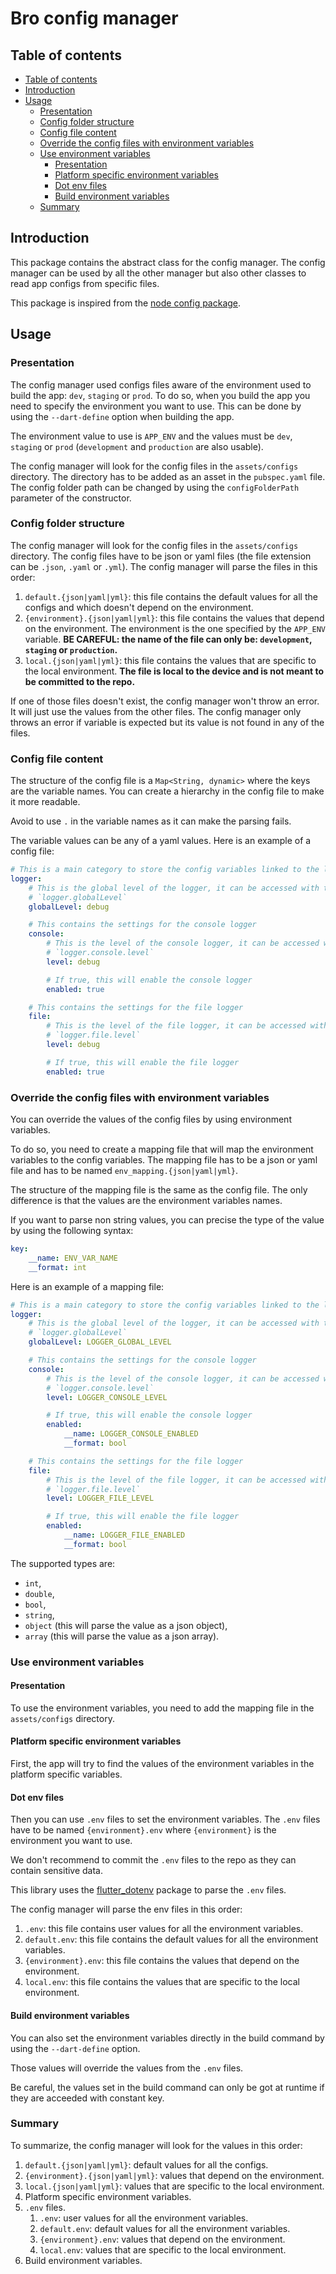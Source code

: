 <!--
SPDX-FileCopyrightText: 2024 Benoit Rolandeau <borlnov.obsessio@gmail.com>

SPDX-License-Identifier: MIT
-->

# Bro config manager <!-- omit from toc -->

## Table of contents

- [Table of contents](#table-of-contents)
- [Introduction](#introduction)
- [Usage](#usage)
  - [Presentation](#presentation)
  - [Config folder structure](#config-folder-structure)
  - [Config file content](#config-file-content)
  - [Override the config files with environment variables](#override-the-config-files-with-environment-variables)
  - [Use environment variables](#use-environment-variables)
    - [Presentation](#presentation-1)
    - [Platform specific environment variables](#platform-specific-environment-variables)
    - [Dot env files](#dot-env-files)
    - [Build environment variables](#build-environment-variables)
  - [Summary](#summary)

## Introduction

This package contains the abstract class for the config manager. The config manager can be used by
all the other manager but also other classes to read app configs from specific files.

This package is inspired from the [node config package](https://www.npmjs.com/package/config).

## Usage

### Presentation

The config manager used configs files aware of the environment used to build the app: `dev`,
`staging` or `prod`. To do so, when you build the app you need to specify the environment you want
to use. This can be done by using the `--dart-define` option when building the app.

The environment value to use is `APP_ENV` and the values must be `dev`, `staging` or `prod`
(`development` and `production` are also usable).

The config manager will look for the config files in the `assets/configs` directory. The directory
has to be added as an asset in the `pubspec.yaml` file.
The config folder path can be changed by using the `configFolderPath` parameter of the constructor.

### Config folder structure

The config manager will look for the config files in the `assets/configs` directory. The config
files have to be json or yaml files (the file extension can be `.json`, `.yaml` or `.yml`). The
config manager will parse the files in this order:

1. `default.{json|yaml|yml}`: this file contains the default values for all the configs and which
   doesn't depend on the environment.
2. `{environment}.{json|yaml|yml}`: this file contains the values that depend on the environment.
   The environment is the one specified by the `APP_ENV` variable.
   **BE CAREFUL: the name of the file can only be: `development`, `staging` or `production`.**
3. `local.{json|yaml|yml}`: this file contains the values that are specific to the local
   environment. **The file is local to the device and is not meant to be committed to the repo.**

If one of those files doesn't exist, the config manager won't throw an error. It will just use the
values from the other files. The config manager only throws an error if variable is expected but its
value is not found in any of the files.

### Config file content

The structure of the config file is a `Map<String, dynamic>` where the keys are the variable names.
You can create a hierarchy in the config file to make it more readable.

Avoid to use `.` in the variable names as it can make the parsing fails.

The variable values can be any of a yaml values. Here is an example of a config file:

```yaml
# This is a main category to store the config variables linked to the logger
logger:
    # This is the global level of the logger, it can be accessed with the following path:
    # `logger.globalLevel`
    globalLevel: debug

    # This contains the settings for the console logger
    console:
        # This is the level of the console logger, it can be accessed with the following path:
        # `logger.console.level`
        level: debug

        # If true, this will enable the console logger
        enabled: true

    # This contains the settings for the file logger
    file:
        # This is the level of the file logger, it can be accessed with the following path:
        # `logger.file.level`
        level: debug

        # If true, this will enable the file logger
        enabled: true
```

### Override the config files with environment variables

You can override the values of the config files by using environment variables.

To do so, you need to create a mapping file that will map the environment variables to the config
variables. The mapping file has to be a json or yaml file and has to be named
`env_mapping.{json|yaml|yml}`.

The structure of the mapping file is the same as the config file. The only difference is that the
values are the environment variables names.

If you want to parse non string values, you can precise the type of the value by using the following
syntax:

```yaml
key:
    __name: ENV_VAR_NAME
    __format: int
```

Here is an example of a mapping file:

```yaml
# This is a main category to store the config variables linked to the logger
logger:
    # This is the global level of the logger, it can be accessed with the following path:
    # `logger.globalLevel`
    globalLevel: LOGGER_GLOBAL_LEVEL

    # This contains the settings for the console logger
    console:
        # This is the level of the console logger, it can be accessed with the following path:
        # `logger.console.level`
        level: LOGGER_CONSOLE_LEVEL

        # If true, this will enable the console logger
        enabled:
            __name: LOGGER_CONSOLE_ENABLED
            __format: bool

    # This contains the settings for the file logger
    file:
        # This is the level of the file logger, it can be accessed with the following path:
        # `logger.file.level`
        level: LOGGER_FILE_LEVEL

        # If true, this will enable the file logger
        enabled:
            __name: LOGGER_FILE_ENABLED
            __format: bool
```

The supported types are:

- `int`,
- `double`,
- `bool`,
- `string`,
- `object` (this will parse the value as a json object),
- `array` (this will parse the value as a json array).

### Use environment variables

#### Presentation

To use the environment variables, you need to add the mapping file in the `assets/configs`
directory.

#### Platform specific environment variables

First, the app will try to find the values of the environment variables in the platform specific
variables.

#### Dot env files

Then you can use `.env` files to set the environment variables. The `.env` files have to be named
`{environment}.env` where `{environment}` is the environment you want to use.

We don't recommend to commit the `.env` files to the repo as they can contain sensitive data.

This library uses the [flutter_dotenv](https://pub.dev/packages/flutter_dotenv) package to parse the
`.env` files.

The config manager will parse the env files in this order:

1. `.env`: this file contains user values for all the environment variables.
2. `default.env`: this file contains the default values for all the environment variables.
3. `{environment}.env`: this file contains the values that depend on the environment.
4. `local.env`: this file contains the values that are specific to the local environment.

#### Build environment variables

You can also set the environment variables directly in the build command by using the
`--dart-define` option.

Those values will override the values from the `.env` files.

Be careful, the values set in the build command can only be got at runtime if they are acceeded with
constant key.

### Summary

To summarize, the config manager will look for the values in this order:

1. `default.{json|yaml|yml}`: default values for all the configs.
2. `{environment}.{json|yaml|yml}`: values that depend on the environment.
3. `local.{json|yaml|yml}`: values that are specific to the local environment.
4. Platform specific environment variables.
5. `.env` files.
    1. `.env`: user values for all the environment variables.
    2. `default.env`: default values for all the environment variables.
    3. `{environment}.env`: values that depend on the environment.
    4. `local.env`: values that are specific to the local environment.
6. Build environment variables.
